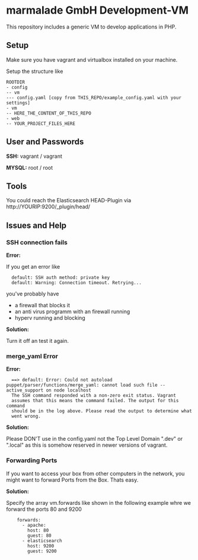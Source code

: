 # marmalade GmbH Development-VM
This repository includes a generic VM to develop applications in PHP.

## Setup

Make sure you have vagrant and virtualbox installed on your machine.

Setup the structure like

``` 
ROOTDIR
- config
-- vm
--- config.yaml [copy from THIS_REPO/example_config.yaml with your settings]
- vm
-- HERE_THE_CONTENT_OF_THIS_REPO
- web
-- YOUR_PROJECT_FILES_HERE
``` 

## User and Passwords

__SSH:__ vagrant / vagrant

__MYSQL:__ root / root

## Tools
You could reach the Elasticsearch HEAD-Plugin via http://YOURIP:9200/_plugin/head/

## Issues and Help

### SSH connection fails

__Error:__

If you get an error like
``` 
  default: SSH auth method: private key
  default: Warning: Connection timeout. Retrying...
``` 
you've probably have

* a firewall that blocks it
* an anti virus programm with an firewall running
* hyperv running and blocking

__Solution:__

Turn it off an test it again.

### merge_yaml Error

__Error:__

``` 
  ==> default: Error: Could not autoload puppet/parser/functions/merge_yaml: cannot load such file -- active_support on node localhost
  The SSH command responded with a non-zero exit status. Vagrant
  assumes that this means the command failed. The output for this command
  should be in the log above. Please read the output to determine what
  went wrong.
```

__Solution:__

Please DON'T use in the config.yaml not the Top Level Domain ".dev" or ".local" as this is somehow reserved in newer versions of vagrant.

### Forwarding Ports ###

If you want to access your box from other computers in the network, you might want to forward Ports from the Box.
Thats easy.

__Solution:__

Specify the array vm.forwards like shown in the following example whre we forward the ports 80 and 9200
```
    forwards:
      - apache:
        host: 80
        guest: 80
      - elasticsearch
        host: 9200
        guest: 9200
```
